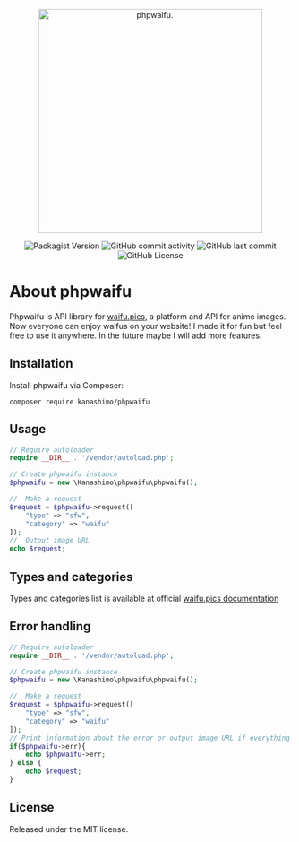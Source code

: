 <p align="center"><a href="https://packagist.org/packages/kanashimo/phpwaifu" target="_blank"><img src="https://i.imgur.com/aUkPocx.png" width="400" alt="phpwaifu."></a></p>

<p align="center">
<img alt="Packagist Version" src="https://img.shields.io/packagist/v/kanashimo/phpwaifu">
<img alt="GitHub commit activity" src="https://img.shields.io/github/commit-activity/t/kanashimo/phpwaifu">
<img alt="GitHub last commit" src="https://img.shields.io/github/last-commit/kanashimo/phpwaifu">
<img alt="GitHub License" src="https://img.shields.io/github/license/kanashimo/phpwaifu">
</p>

# About phpwaifu
Phpwaifu is API library for [waifu.pics](https://github.com/Waifu-pics/waifu-api "waifu.pics"), a platform and API for anime images. Now everyone can enjoy waifus on your website! I made it for fun but feel free to use it anywhere. In the future maybe I will add more features.
## Installation
Install phpwaifu via Composer:
```
composer require kanashimo/phpwaifu
```
## Usage
```php
// Require autoloader
require __DIR__ . '/vendor/autoload.php';

// Create phpwaifu instance
$phpwaifu = new \Kanashimo\phpwaifu\phpwaifu();

//  Make a request
$request = $phpwaifu->request([
    "type" => "sfw",
    "category" => "waifu"
]);
//  Output image URL
echo $request;
```
## Types and categories
Types and categories list is available at official [waifu.pics documentation](https://waifu.pics/docs "waifu.pics documentation")
## Error handling
```php
// Require autoloader
require __DIR__ . '/vendor/autoload.php';

// Create phpwaifu instance
$phpwaifu = new \Kanashimo\phpwaifu\phpwaifu();

//  Make a request
$request = $phpwaifu->request([
    "type" => "sfw",
    "category" => "waifu"
]);
// Print information about the error or output image URL if everything works
if($phpwaifu->err){
    echo $phpwaifu->err;
} else {
    echo $request;
}
```
## License
Released under the MIT license.

